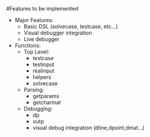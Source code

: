 #Features to be implemented

- Major Features:
	- Basic DSL (solvecase, testcase, etc...)
	- Visual debugger integration
	- Live debugger
- Functions:
	- Top Level:
		- testcase
		- testinput
		- realinput
		- helpers
		- solvecase
	- Parsing:
		- getparams
		- getcharmat
	- Debugging:
		- dp
		- outp
		- visual debug integration (dline,dpoint,dmat...)
